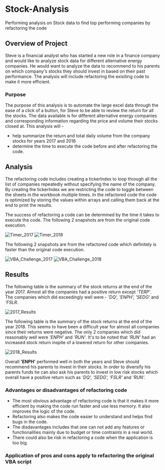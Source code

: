 # Stock-Analysis
Performing analysis on Stock data to find top performing companies by refactoring the code
## Overview of Project
Steve is a financial analyst who has started a new role in a finance company and would like to analyze stock data for different alternative energy companies. He would want to analyze the data to recommend to his parents on which company's stocks they should invest in based on their past performance. The analysis will include refactoring the exisiting code to make it more efficient. 
### Purpose
The purpose of this analysis is to automate the large excel data through the ease of a click of a button, for Steve to be able to review the return for all the stocks. The data available is for different alternative energy companies and corresponding information regarding the price and volume their stocks closed at. This analysis will -
- help summarize the return and total daily volume from the company stocks for years 2017 and 2018
- determine the time to execute the code before and after refactoring the code.

## Analysis
The refactoring code includes creating a tickerIndex to loop through all the list of companies repeatedly without specifying the name of the company. By creating the tickerIndex we are restricting the code to toggle between the sheets in the workbook multiple times. In the refactored code the code is optimized by storing the values within arrays and calling them back at the end to print the results.

The success of refactoring a code can be determined by the time it takes to execute the code. The following 2 snapshots are from the original code execution.

![Timer_2017](https://user-images.githubusercontent.com/84694664/125178609-c88d5300-e1b4-11eb-9b14-12a171223483.JPG)
![Timer_2018](https://user-images.githubusercontent.com/84694664/125178611-ca571680-e1b4-11eb-9f9d-00f37fd9b497.JPG)

The following 2 snapshots are from the refactored code which definitely is faster than the original code execution.

![VBA_Challenge_2017](https://user-images.githubusercontent.com/84694664/125178613-cd520700-e1b4-11eb-901b-32ad2b07bbbb.JPG)
![VBA_Challenge_2018](https://user-images.githubusercontent.com/84694664/125178615-ce833400-e1b4-11eb-9b13-9a0fe8120cff.JPG)

## Results
The following table is the summary of the stock returns at the end of the year 2017. Almost all the companies had a positive return except *'TERP'*. The companies which did exceedingly well were - *'DQ', 'ENPH', 'SEDG'* and *'FSLR*.

![2017_Results](https://user-images.githubusercontent.com/84694664/125178600-b3b0bf80-e1b4-11eb-8df3-a6a1d8796fe1.png)

The following table is the summary of the stock returns at the end of the year 2018. This seems to have been a difficult year for almost all companies since their returns were negative. The only 2 companies which did reasonably well were *'ENPH'* and *'RUN'*. It's to be noted that *'RUN'* had an increased stock return inspite of a lowered return for other companies.

![2018_Results](https://user-images.githubusercontent.com/84694664/125178603-b7444680-e1b4-11eb-99af-54b6bf9ed523.png)

Overall **'ENPH'** performed well in both the years and Steve should recommend his parents to invest in their stocks. In order to diversify his parents funds he can also ask his parents to invest in low risk stocks which overall have a positive return such as *'DQ', 'SEDG', 'FSLR'* and *'RUN'*.

### Advantages or disadvantages of refactoring code
- The most obvious advantage of refactoring code is that it makes it more efficient by making the code run faster and use less memory. It also improves the logic of the code.
- Refactoring also makes the code easier to understand and helps find bugs in the code.
- The disdavantages includes that one can not add any features or functionalities mainly due to budget or time contraints in a real world.
- There could also be risk in refactoring a code when the application is too big.

### Application of pros and cons apply to refactoring the original VBA script
